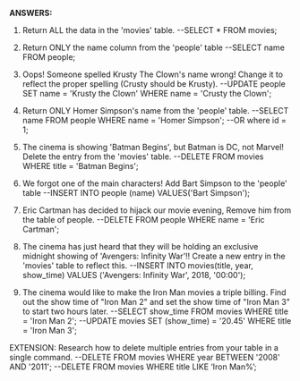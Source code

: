 **ANSWERS:**

1.  Return ALL the data in the 'movies' table.
--SELECT * FROM movies;


2.  Return ONLY the name column from the 'people' table
--SELECT name FROM people;


3.  Oops! Someone spelled Krusty The Clown's name wrong! Change it to reflect the proper spelling (Crusty should be Krusty).
--UPDATE people SET name = 'Krusty the Clown' WHERE name = 'Crusty the Clown';

4.  Return ONLY Homer Simpson's name from the 'people' table.
--SELECT name FROM people WHERE name = 'Homer Simpson';
					--OR where id = 1;


5.  The cinema is showing 'Batman Begins', but Batman is DC, not Marvel! Delete the entry from the 'movies' table.
--DELETE FROM movies WHERE title = 'Batman Begins';



6.  We forgot one of the main characters! Add Bart Simpson to the 'people' table
--INSERT INTO people (name) VALUES('Bart Simpson');


7.  Eric Cartman has decided to hijack our movie evening, Remove him from the table of people.
--DELETE FROM people WHERE name = 'Eric Cartman';

8.  The cinema has just heard that they will be holding an exclusive midnight showing of 'Avengers: Infinity War'!! Create a new entry in the 'movies' table to reflect this.
--INSERT INTO movies(title, year, show_time) VALUES ('Avengers: Infinity War', 2018, '00:00');

9.  The cinema would like to make the Iron Man movies a triple billing. Find out the show time of "Iron Man 2" and set the show time of "Iron Man 3" to start two hours later.
--SELECT show_time FROM movies WHERE title = 'Iron Man 2';
--UPDATE movies SET (show_time) = '20.45' WHERE title = 'Iron Man 3';

EXTENSION: Research how to delete multiple entries from your table in a single command.
--DELETE FROM movies WHERE year BETWEEN '2008' AND '2011';
--DELETE FROM movies WHERE title LIKE ‘Iron Man%’;








